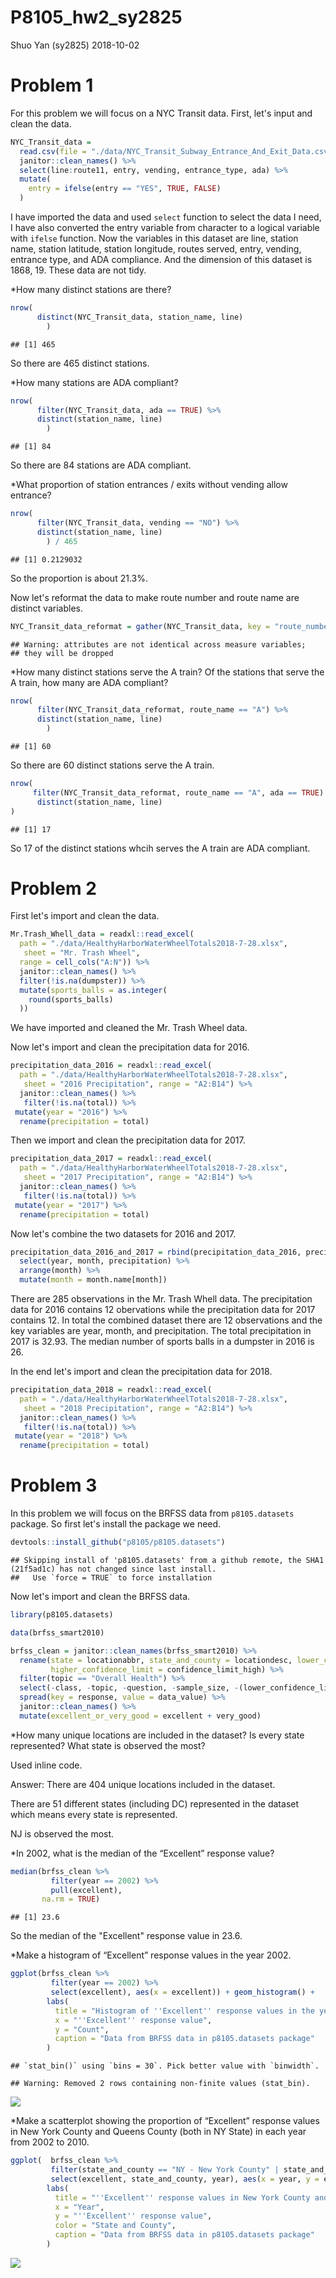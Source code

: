 P8105\_hw2\_sy2825
================
Shuo Yan (sy2825)
2018-10-02

Problem 1
=========

For this problem we will focus on a NYC Transit data. First, let's input and clean the data.

``` r
NYC_Transit_data = 
  read.csv(file = "./data/NYC_Transit_Subway_Entrance_And_Exit_Data.csv") %>%
  janitor::clean_names() %>%
  select(line:route11, entry, vending, entrance_type, ada) %>%
  mutate(
    entry = ifelse(entry == "YES", TRUE, FALSE)
  )
```

I have imported the data and used `select` function to select the data I need, I have also converted the entry variable from character to a logical variable with `ifelse` function. Now the variables in this dataset are line, station name, station latitude, station longitude, routes served, entry, vending, entrance type, and ADA compliance. And the dimension of this dataset is 1868, 19. These data are not tidy.

\*How many distinct stations are there?

``` r
nrow(
      distinct(NYC_Transit_data, station_name, line)
        )
```

    ## [1] 465

So there are 465 distinct stations.

\*How many stations are ADA compliant?

``` r
nrow(
      filter(NYC_Transit_data, ada == TRUE) %>%
      distinct(station_name, line)
        )
```

    ## [1] 84

So there are 84 stations are ADA compliant.

\*What proportion of station entrances / exits without vending allow entrance?

``` r
nrow(
      filter(NYC_Transit_data, vending == "NO") %>%
      distinct(station_name, line)
        ) / 465 
```

    ## [1] 0.2129032

So the proportion is about 21.3%.

Now let's reformat the data to make route number and route name are distinct variables.

``` r
NYC_Transit_data_reformat = gather(NYC_Transit_data, key = "route_number", value = "route_name", route1:route11)
```

    ## Warning: attributes are not identical across measure variables;
    ## they will be dropped

\*How many distinct stations serve the A train? Of the stations that serve the A train, how many are ADA compliant?

``` r
nrow(
      filter(NYC_Transit_data_reformat, route_name == "A") %>%
      distinct(station_name, line)
        )
```

    ## [1] 60

So there are 60 distinct stations serve the A train.

``` r
nrow(
     filter(NYC_Transit_data_reformat, route_name == "A", ada == TRUE) %>%
      distinct(station_name, line)
)
```

    ## [1] 17

So 17 of the distinct stations whcih serves the A train are ADA compliant.

Problem 2
=========

First let's import and clean the data.

``` r
Mr.Trash_Whell_data = readxl::read_excel(
  path = "./data/HealthyHarborWaterWheelTotals2018-7-28.xlsx",
   sheet = "Mr. Trash Wheel",
  range = cell_cols("A:N")) %>%
  janitor::clean_names() %>%
  filter(!is.na(dumpster)) %>%
  mutate(sports_balls = as.integer(
    round(sports_balls)
  ))
```

We have imported and cleaned the Mr. Trash Wheel data.

Now let's import and clean the precipitation data for 2016.

``` r
precipitation_data_2016 = readxl::read_excel(
  path = "./data/HealthyHarborWaterWheelTotals2018-7-28.xlsx",
   sheet = "2016 Precipitation", range = "A2:B14") %>%
  janitor::clean_names() %>%
   filter(!is.na(total)) %>%
 mutate(year = "2016") %>%
  rename(precipitation = total)
```

Then we import and clean the precipitation data for 2017.

``` r
precipitation_data_2017 = readxl::read_excel(
  path = "./data/HealthyHarborWaterWheelTotals2018-7-28.xlsx",
   sheet = "2017 Precipitation", range = "A2:B14") %>%
  janitor::clean_names() %>%
   filter(!is.na(total)) %>%
 mutate(year = "2017") %>%
  rename(precipitation = total)
```

Now let's combine the two datasets for 2016 and 2017.

``` r
precipitation_data_2016_and_2017 = rbind(precipitation_data_2016, precipitation_data_2017) %>%
  select(year, month, precipitation) %>%
  arrange(month) %>%
  mutate(month = month.name[month])
```

There are 285 observations in the Mr. Trash Whell data. The precipitation data for 2016 contains 12 obervations while the precipitation data for 2017 contains 12. In total the combined dataset there are 12 observations and the key variables are year, month, and precipitation. The total precipitation in 2017 is 32.93. The median number of sports balls in a dumpster in 2016 is 26.

In the end let's import and clean the precipitation data for 2018.

``` r
precipitation_data_2018 = readxl::read_excel(
  path = "./data/HealthyHarborWaterWheelTotals2018-7-28.xlsx",
   sheet = "2018 Precipitation", range = "A2:B14") %>%
  janitor::clean_names() %>%
   filter(!is.na(total)) %>%
 mutate(year = "2018") %>%
  rename(precipitation = total)
```

Problem 3
=========

In this problem we will focus on the BRFSS data from `p8105.datasets` package. So first let's install the package we need.

``` r
devtools::install_github("p8105/p8105.datasets")
```

    ## Skipping install of 'p8105.datasets' from a github remote, the SHA1 (21f5ad1c) has not changed since last install.
    ##   Use `force = TRUE` to force installation

Now let's import and clean the BRFSS data.

``` r
library(p8105.datasets)

data(brfss_smart2010)

brfss_clean = janitor::clean_names(brfss_smart2010) %>%
  rename(state = locationabbr, state_and_county = locationdesc, lower_confidence_limit = confidence_limit_low, 
         higher_confidence_limit = confidence_limit_high) %>%
  filter(topic == "Overall Health") %>%
  select(-class, -topic, -question, -sample_size, -(lower_confidence_limit:geo_location)) %>%
  spread(key = response, value = data_value) %>%
  janitor::clean_names() %>%
  mutate(excellent_or_very_good = excellent + very_good)
```

\*How many unique locations are included in the dataset? Is every state represented? What state is observed the most?

Used inline code.

Answer: There are 404 unique locations included in the dataset.

There are 51 different states (including DC) represented in the dataset which means every state is represented.

NJ is observed the most.

\*In 2002, what is the median of the “Excellent” response value?

``` r
median(brfss_clean %>%
         filter(year == 2002) %>%
         pull(excellent),
       na.rm = TRUE)
```

    ## [1] 23.6

So the median of the "Excellent" response value in 23.6.

\*Make a histogram of “Excellent” response values in the year 2002.

``` r
ggplot(brfss_clean %>%
         filter(year == 2002) %>%
         select(excellent), aes(x = excellent)) + geom_histogram() +
        labs(
          title = "Histogram of ''Excellent'' response values in the year 2002",
          x = "''Excellent'' response value",
          y = "Count",
          caption = "Data from BRFSS data in p8105.datasets package"
        )
```

    ## `stat_bin()` using `bins = 30`. Pick better value with `binwidth`.

    ## Warning: Removed 2 rows containing non-finite values (stat_bin).

![](p8105_hw2_sy2825_files/figure-markdown_github/histogram_of_excellent_response_values_in_2002-1.png)

\*Make a scatterplot showing the proportion of “Excellent” response values in New York County and Queens County (both in NY State) in each year from 2002 to 2010.

``` r
ggplot(  brfss_clean %>%
         filter(state_and_county == "NY - New York County" | state_and_county == "NY - Queens County") %>%
         select(excellent, state_and_county, year), aes(x = year, y = excellent, color = state_and_county)) + geom_point() +
        labs(
          title = "''Excellent'' response values in New York County and Queens County (2002-2010)",
          x = "Year",
          y = "''Excellent'' response value",
          color = "State and County",
          caption = "Data from BRFSS data in p8105.datasets package"
        )
```

![](p8105_hw2_sy2825_files/figure-markdown_github/scatterplot_excellent_response_value_in_NewYork_County_and_Queens_County_from_2002_to_2010-1.png)
